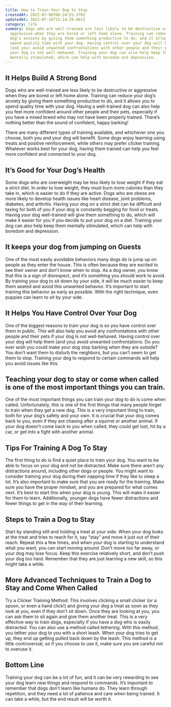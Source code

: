 ```yaml
---
title: How to Train Your Dog to Stay
createdAt: 2022-07-08T06:24:55.370Z
updatedAt: 2022-07-16T15:14:39.601Z
category: life
summary: Dogs who are well-trained are less likely to be destructive or
  aggressive when they are bored or left home alone. Training can reduce your
  dog’s anxiety by giving them something productive to do, and it allows you to
  spend quality time with your dog. Having control over your dog will help them
  (and you) avoid unwanted confrontations with other people and their pets if
  your dog is not well-behaved. Training your dog can also help keep them
  mentally stimulated, which can help with boredom and depression.
---
```


## It Helps Build A Strong Bond

Dogs who are well-trained are less likely to be destructive or aggressive when they are bored or left home alone. Training can reduce your dog’s anxiety by giving them something productive to do, and it allows you to spend quality time with your dog. Having a well-trained dog can also help you feel more confident around other people and their pets, especially if you have a mixed breed who may not have been properly trained. There’s nothing better than the sound of confident, happy barking!

There are many different types of training available, and whichever one you choose, both you and your dog will benefit. Some dogs enjoy learning using treats and positive reinforcement, while others may prefer clicker training. Whatever works best for your dog, having them trained can help you feel more confident and connected to your dog.

## It’s Good for Your Dog’s Health

Some dogs who are overweight may be less likely to lose weight if they eat a strict diet. In order to lose weight, they must burn more calories than they take in, which is easier to do if they are active. Dogs who are obese are more likely to develop health issues like heart disease, joint problems, diabetes, and arthritis. Having your dog on a strict diet can be difficult and taxing for both of you if your dog is constantly begging for food or treats. Having your dog well-trained will give them something to do, which will make it easier for you if you decide to put your dog on a diet. Training your dog can also help keep them mentally stimulated, which can help with boredom and depression.

## It keeps your dog from jumping on Guests

One of the most easily avoidable behaviors many dogs do is jump up on people as they enter the house. This is often because they are excited to see their owner and don’t know when to stop. As a dog owner, you know that this is a sign of disrespect, and it’s something you should work to avoid. By training your dog to sit down by your side, it will be much easier to keep them seated and avoid this unwanted behavior. It’s important to start training this behavior as early as possible. With the right technique, even puppies can learn to sit by your side.

## It Helps You Have Control Over Your Dog

One of the biggest reasons to train your dog is so you have control over them in public. This will also help you avoid any confrontations with other people and their pets if your dog is not well-behaved. Having control over your dog will help them (and you) avoid unwanted confrontations. Do you ever wish you could make your dog stop barking when they are outside? You don’t want them to disturb the neighbors, but you can’t seem to get them to stop. Training your dog to respond to certain commands will help you avoid issues like this.

## Teaching your dog to stay or come when called is one of the most important things you can train.

One of the most important things you can train your dog to do is come when called. Unfortunately, this is one of the first things that many people forget to train when they get a new dog. This is a very important thing to train, both for your dog’s safety and your own. It is crucial that your dog comes back to you, even if they are chasing after a squirrel or another animal. If your dog doesn’t come back to you when called, they could get lost, hit by a car, or get into a fight with another animal.

## Tips For Training A Dog To Stay

The first thing to do is find a quiet place to train your dog. You want to be able to focus on your dog and not be distracted. Make sure there aren’t any distractions around, including other dogs or people. You might want to consider training your dog during their napping time if they like to sleep a lot. It’s also important to make sure that you are ready for the training. Make sure you have the proper mindset, and you are prepared for what comes next. It’s best to start this when your dog is young. This will make it easier for them to learn. Additionally, younger dogs have fewer distractions and fewer things to get in the way of their learning.

## Steps to Train a Dog to Stay

Start by standing still and holding a treat at your side. When your dog looks at the treat and tries to reach for it, say “stay” and move it just out of their reach. Repeat this a few times, and when your dog is starting to understand what you want, you can start moving around. Don’t move too far away, or your dog may lose focus. Keep this exercise relatively short, and don’t push your dog too hard. Remember that they are just learning a new skill, so this might take a while.

## More Advanced Techniques to Train a Dog to Stay and Come When Called

Try a Clicker Training Method: This involves clicking a small clicker (or a spoon, or even a hand click!) and giving your dog a treat as soon as they look at you, even if they don’t sit down. Once they are looking at you, you can ask them to sit again and give them another treat. This is a very effective way to train dogs, especially if you have a dog who is easily distracted. You can also use a method called tethering. With this method, you tether your dog to you with a short leash. When your dog tries to get up, they end up getting pulled back down by the leash. This method is a little controversial, so if you choose to use it, make sure you are careful not to overuse it.

## Bottom Line

Training your dog can be a lot of fun, and it can be very rewarding to see your dog learn new things and respond to commands. It’s important to remember that dogs don’t learn like humans do. They learn through repetition, and they need a lot of patience and care when being trained. It can take a while, but the end result will be worth it.
